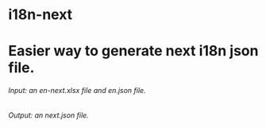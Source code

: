 # i18n-next
<h1>Easier way to generate next i18n json file.</h1>
<h6>Input: an en-next.xlsx file and en.json file.</h6>
<h6>Output: an next.json file.</h6>
